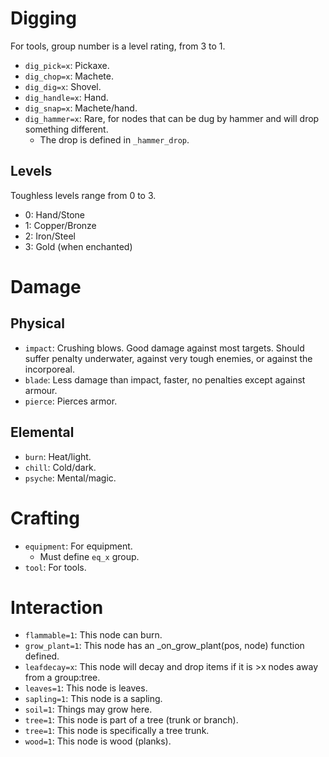 # Digging
For tools, group number is a level rating, from 3 to 1.
* `dig_pick=x`: Pickaxe.
* `dig_chop=x`: Machete.
* `dig_dig=x`: Shovel.
* `dig_handle=x`: Hand.
* `dig_snap=x`: Machete/hand.
* `dig_hammer=x`: Rare, for nodes that can be dug by hammer and will drop something different.
  * The drop is defined in `_hammer_drop`.

## Levels
Toughless levels range from 0 to 3.
* 0: Hand/Stone
* 1: Copper/Bronze
* 2: Iron/Steel
* 3: Gold (when enchanted)

# Damage
## Physical
* `impact`: Crushing blows. Good damage against most targets. Should suffer penalty underwater, against very tough enemies, or against the incorporeal.
* `blade`: Less damage than impact, faster, no penalties except against armour.
* `pierce`: Pierces armor.

## Elemental
* `burn`: Heat/light.
* `chill`: Cold/dark.
* `psyche`: Mental/magic.

# Crafting
* `equipment`: For equipment.
  * Must define `eq_x` group.
* `tool`: For tools.

# Interaction
* `flammable=1`: This node can burn.
* `grow_plant=1`: This node has an _on_grow_plant(pos, node) function defined.
* `leafdecay=x`: This node will decay and drop items if it is >x nodes away from a group:tree.
* `leaves=1`: This node is leaves.
* `sapling=1`: This node is a sapling.
* `soil=1`: Things may grow here.
* `tree=1`: This node is part of a tree (trunk or branch).
* `tree=1`: This node is specifically a tree trunk.
* `wood=1`: This node is wood (planks).
